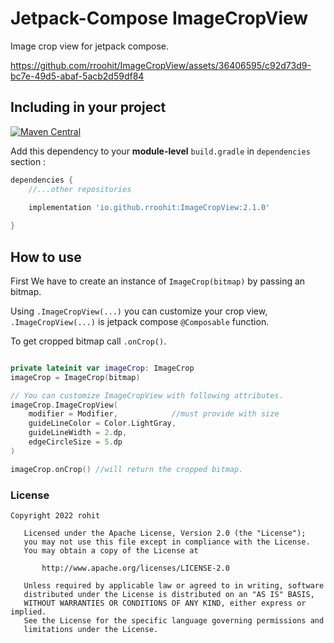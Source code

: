 # Jetpack-Compose ImageCropView

Image crop view for jetpack compose.

https://github.com/rroohit/ImageCropView/assets/36406595/c92d73d9-bc7e-49d5-abaf-5acb2d59df84





## Including in your project 


[![Maven Central](https://maven-badges.herokuapp.com/maven-central/io.github.rroohit/ImageCropView/badge.svg)](https://maven-badges.herokuapp.com/maven-central/io.github.rroohit/ImageCropView)

Add this dependency to your **module-level** `build.gradle` in `dependencies` section :

```groovy
dependencies {
    //...other repositories

    implementation 'io.github.rroohit:ImageCropView:2.1.0'
    
}
```

## How to use

First We have to create an instance of `ImageCrop(bitmap)` by passing an bitmap. 

Using `.ImageCropView(...)` you can customize your crop view, `.ImageCropView(...)` is jetpack compose `@Composable` function.

To get cropped bitmap call `.onCrop()`.

```kotlin

private lateinit var imageCrop: ImageCrop
imageCrop = ImageCrop(bitmap)

// You can customize ImageCropView with following attributes.
imageCrop.ImageCropView(
    modifier = Modifier,            //must provide with size
    guideLineColor = Color.LightGray,
    guideLineWidth = 2.dp,
    edgeCircleSize = 5.dp
)

imageCrop.onCrop() //will return the cropped bitmap.

```


### License

```
Copyright 2022 rohit

   Licensed under the Apache License, Version 2.0 (the "License");
   you may not use this file except in compliance with the License.
   You may obtain a copy of the License at

       http://www.apache.org/licenses/LICENSE-2.0

   Unless required by applicable law or agreed to in writing, software
   distributed under the License is distributed on an "AS IS" BASIS,
   WITHOUT WARRANTIES OR CONDITIONS OF ANY KIND, either express or implied.
   See the License for the specific language governing permissions and
   limitations under the License.

```
